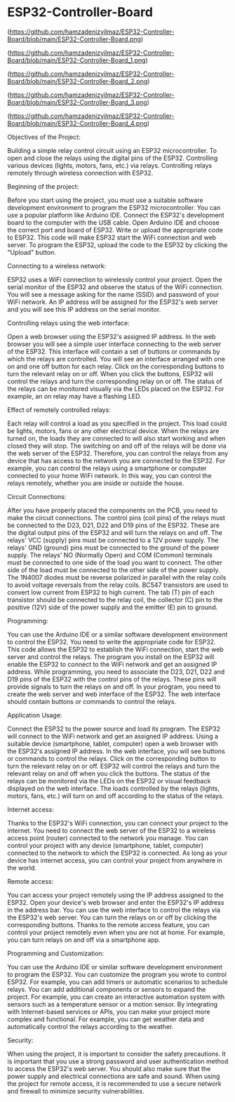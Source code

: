 # ESP32-Controller-Board

(https://github.com/hamzadenizyilmaz/ESP32-Controller-Board/blob/main/ESP32-Controller-Board.png)

(https://github.com/hamzadenizyilmaz/ESP32-Controller-Board/blob/main/ESP32-Controller-Board_1.png)

(https://github.com/hamzadenizyilmaz/ESP32-Controller-Board/blob/main/ESP32-Controller-Board_2.png)

(https://github.com/hamzadenizyilmaz/ESP32-Controller-Board/blob/main/ESP32-Controller-Board_3.png)

(https://github.com/hamzadenizyilmaz/ESP32-Controller-Board/blob/main/ESP32-Controller-Board_4.png)

Objectives of the Project:

Building a simple relay control circuit using an ESP32 microcontroller.
To open and close the relays using the digital pins of the ESP32.
Controlling various devices (lights, motors, fans, etc.) via relays.
Controlling relays remotely through wireless connection with ESP32.

Beginning of the project:

Before you start using the project, you must use a suitable software development environment to program the ESP32 microcontroller. You can use a popular platform like Arduino IDE.
Connect the ESP32's development board to the computer with the USB cable.
Open Arduino IDE and choose the correct port and board of ESP32.
Write or upload the appropriate code to ESP32. This code will make ESP32 start the WiFi connection and web server.
To program the ESP32, upload the code to the ESP32 by clicking the "Upload" button.

Connecting to a wireless network:

ESP32 uses a WiFi connection to wirelessly control your project.
Open the serial monitor of the ESP32 and observe the status of the WiFi connection. You will see a message asking for the name (SSID) and password of your WiFi network.
An IP address will be assigned for the ESP32's web server and you will see this IP address on the serial monitor.

Controlling relays using the web interface:

Open a web browser using the ESP32's assigned IP address.
In the web browser you will see a simple user interface connecting to the web server of the ESP32. This interface will contain a set of buttons or commands by which the relays are controlled.
You will see an interface arranged with one on and one off button for each relay.
Click on the corresponding buttons to turn the relevant relay on or off.
When you click the buttons, ESP32 will control the relays and turn the corresponding relay on or off.
The status of the relays can be monitored visually via the LEDs placed on the ESP32. For example, an on relay may have a flashing LED.

Effect of remotely controlled relays:

Each relay will control a load as you specified in the project. This load could be lights, motors, fans or any other electrical device.
When the relays are turned on, the loads they are connected to will also start working and when closed they will stop.
The switching on and off of the relays will be done via the web server of the ESP32. Therefore, you can control the relays from any device that has access to the network you are connected to the ESP32.
For example, you can control the relays using a smartphone or computer connected to your home WiFi network. In this way, you can control the relays remotely, whether you are inside or outside the house.

Circuit Connections:

After you have properly placed the components on the PCB, you need to make the circuit connections.
The control pins (coil pins) of the relays must be connected to the D23, D21, D22 and D19 pins of the ESP32. These are the digital output pins of the ESP32 and will turn the relays on and off.
The relays' VCC (supply) pins must be connected to a 12V power supply.
The relays' GND (ground) pins must be connected to the ground of the power supply.
The relays' NO (Normally Open) and COM (Common) terminals must be connected to one side of the load you want to connect. The other side of the load must be connected to the other side of the power supply.
The 1N4007 diodes must be reverse polarized in parallel with the relay coils to avoid voltage reversals from the relay coils.
BC547 transistors are used to convert low current from ESP32 to high current. The tab (T) pin of each transistor should be connected to the relay coil, the collector (C) pin to the positive (12V) side of the power supply and the emitter (E) pin to ground.

Programming:

You can use the Arduino IDE or a similar software development environment to control the ESP32.
You need to write the appropriate code for ESP32. This code allows the ESP32 to establish the WiFi connection, start the web server and control the relays.
The program you install on the ESP32 will enable the ESP32 to connect to the WiFi network and get an assigned IP address.
While programming, you need to associate the D23, D21, D22 and D19 pins of the ESP32 with the control pins of the relays. These pins will provide signals to turn the relays on and off.
In your program, you need to create the web server and web interface of the ESP32. The web interface should contain buttons or commands to control the relays.

Application Usage:

Connect the ESP32 to the power source and load its program.
The ESP32 will connect to the WiFi network and get an assigned IP address.
Using a suitable device (smartphone, tablet, computer) open a web browser with the ESP32's assigned IP address.
In the web interface, you will see buttons or commands to control the relays.
Click on the corresponding button to turn the relevant relay on or off.
ESP32 will control the relays and turn the relevant relay on and off when you click the buttons.
The status of the relays can be monitored via the LEDs on the ESP32 or visual feedback displayed on the web interface.
The loads controlled by the relays (lights, motors, fans, etc.) will turn on and off according to the status of the relays.

Internet access:

Thanks to the ESP32's WiFi connection, you can connect your project to the internet.
You need to connect the web server of the ESP32 to a wireless access point (router) connected to the network you manage.
You can control your project with any device (smartphone, tablet, computer) connected to the network to which the ESP32 is connected.
As long as your device has internet access, you can control your project from anywhere in the world.

Remote access:

You can access your project remotely using the IP address assigned to the ESP32.
Open your device's web browser and enter the ESP32's IP address in the address bar.
You can use the web interface to control the relays via the ESP32's web server.
You can turn the relays on or off by clicking the corresponding buttons.
Thanks to the remote access feature, you can control your project remotely even when you are not at home. For example, you can turn relays on and off via a smartphone app.

Programming and Customization:

You can use the Arduino IDE or similar software development environment to program the ESP32.
You can customize the program you wrote to control ESP32. For example, you can add timers or automatic scenarios to schedule relays.
You can add additional components or sensors to expand the project. For example, you can create an interactive automation system with sensors such as a temperature sensor or a motion sensor.
By integrating with Internet-based services or APIs, you can make your project more complex and functional. For example, you can get weather data and automatically control the relays according to the weather.

Security:

When using the project, it is important to consider the safety precautions.
It is important that you use a strong password and user authentication method to access the ESP32's web server.
You should also make sure that the power supply and electrical connections are safe and sound.
When using the project for remote access, it is recommended to use a secure network and firewall to minimize security vulnerabilities.
